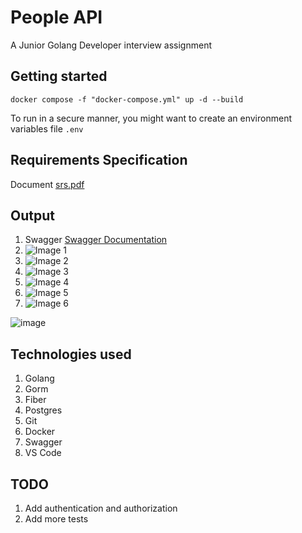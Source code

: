 # People API

A Junior Golang Developer interview assignment

## Getting started

`docker compose -f "docker-compose.yml" up -d --build`

To run in a secure manner, you might want to create an environment variables file `.env`

## Requirements Specification

Document [srs.pdf](./files/srs.pdf)

## Output

1. Swagger [Swagger Documentation](./src/docs/swagger.json)
2. ![Image 1](./files/1.png)
3. ![Image 2](./files/2.png)
4. ![Image 3](./files/3.png)
5. ![Image 4](./files/4.png)
6. ![Image 5](./files/5.png)
7. ![Image 6](./files/6.png)

![image](files/Users/jzhang/Desktop/Isolated.png)

## Technologies used

1. Golang
2. Gorm
3. Fiber
4. Postgres
5. Git
6. Docker
7. Swagger
8. VS Code

## TODO

1. Add authentication and authorization
2. Add more tests
